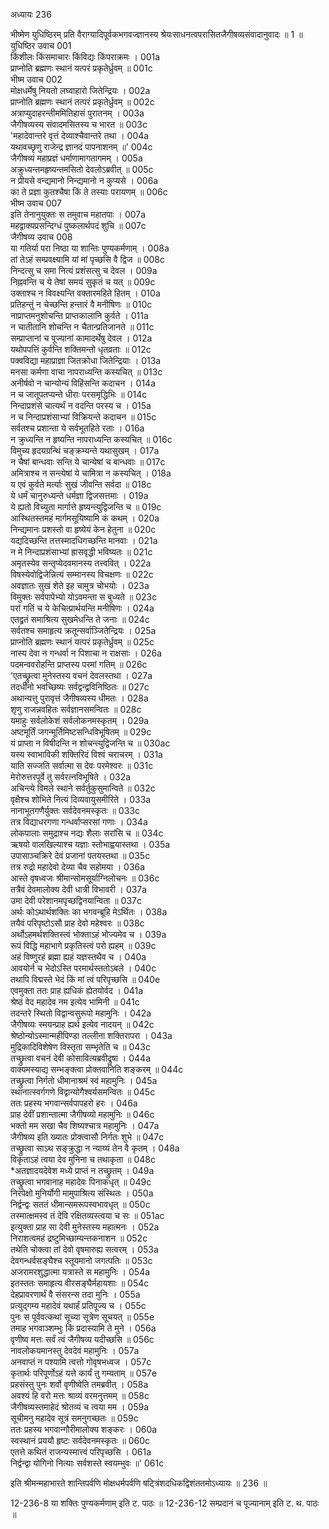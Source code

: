अध्यायः 236

भीष्मेण युधिष्ठिरम् प्रति वैराग्यादिपूर्वकभगवज्ज्ञानस्य श्रेयःसाधनत्वपरासितजैगीषव्यसंवादानुवादः ॥ 1 ॥
युधिष्ठिर उवाच 	001  
किंशीलः किंसमाचारः किंविद्यः किंपराक्रमः ।	001a  
प्राप्नोति ब्रह्मणः स्थानं यत्परं प्रकृतेर्ध्रुवम् ॥	001c  
भीष्म उवाच 	002  
मोक्षधर्मेषु नियतो लघ्वाहारो जितेन्द्रियः ।	002a  
प्राप्नोति ब्रह्मणः स्थानं तत्परं प्रकृतेर्ध्रुवम् ॥	002c  
अत्राप्युदाहरन्तीममितिहासं पुरातनम् ।	003a  
जैगीषव्यस्य संवादमसितस्य च भारत ॥	003c  
'महादेवान्तरे वृत्तं देव्याश्चैवान्तरे तथा ।	004a  
यथावच्छृणु राजेन्द्र ज्ञानदं पापनाशनम् ॥'	004c  
जैगीषव्यं महाप्रज्ञं धर्माणामागतागमम् ।	005a  
अक्रुध्यन्तमहृष्यन्तमसितो देवलोऽब्रवीत् ॥	005c  
न प्रीयसे वन्द्यमानो निन्द्यमानो न कुप्यसे ।	006a  
का ते प्रज्ञा कुतश्चैषा किं ते तस्याः परायणम् ॥	006c  
भीष्म उवाच 	007  
इति तेनानुयुक्तः स तमुवाच महातपाः ।	007a  
महद्वाक्यप्रसन्दिग्धं पुष्कलार्थपदं शुचि ॥	007c  
जैगीषव्य उवाच 	008  
या गतिर्या परा निष्ठा या शान्तिः पुण्यकर्मणाम् ।	008a  
तां तेऽहं सम्प्रवक्ष्यामि यां मां पृच्छसि वै द्विज ॥	008c  
निन्दत्सु च समा नित्यं प्रशंसत्सु च देवल ।	009a  
निह्नवन्ति च ये तेषां समयं सुकृतं च यत् ॥	009c  
उक्ताश्च न विवक्ष्यन्ति वक्तारमहिते हितम् ।	010a  
प्रतिहन्तुं न चेच्छन्ति हन्तारं वै मनीषिणः ॥	010c  
नाप्राप्तमनुशोचन्ति प्राप्तकालानि कुर्वते ।	011a  
न चातीतानि शोचन्ति न चैतान्प्रतिजानते ॥	011c  
सम्प्राप्तानां च पूज्यानां कामादर्थेषु देवल ।	012a  
यथोपपत्तिं कुर्वन्ति शक्तिमन्तो धृतव्रताः ॥	012c  
पक्वविद्या महाप्राज्ञा जितक्रोधा जितेन्द्रियाः ।	013a  
मनसा कर्मणा वाचा नापराध्यन्ति कस्यचित् ॥	013c  
अनीर्षवो न चान्योन्यं विहिंसन्ति कदाचन ।	014a  
न च जातूपतप्यन्ते धीराः परसमृद्धिभिः ॥	014c  
निन्दाप्रशंसे चात्यर्थं न वदन्ति परस्य च ।	015a  
न च निन्दाप्रशंसाभ्यां विक्रियन्ते कदाचन ॥	015c  
सर्वतश्च प्रशान्ता ये सर्वभूतहिते रताः ।	016a  
न क्रुध्यन्ति न हृष्यन्ति नापराध्यन्ति कस्यचित् ॥	016c  
विमुच्य हृदयग्रन्थिं चङ्क्रम्यन्ते यथासुखम् ।	017a  
न चैषां बान्धवाः सन्ति ये चान्येषां च बान्धवाः ॥	017c  
अमित्राश्च न सन्त्येषां ये चामित्रा न कस्यचित् ।	018a  
य एवं कुर्वते मर्त्याः सुखं जीवन्ति सर्वदा ॥	018c  
ये धर्मं चानुरुध्यन्ते धर्मज्ञा द्विजसत्तमाः ।	019a  
ये ह्यतो विच्युता मार्गात्ते हृष्यन्त्युद्विजन्ति च ॥	019c  
आस्थितस्तमहं मार्गमसूयिष्यामि कं कथम् ।	020a  
निन्द्यमानः प्रशस्तो वा हृष्येयं केन हेतुना ॥	020c  
यद्यदिच्छन्ति तत्तस्मादधिगच्छन्ति मानवाः ।	021a  
न मे निन्दाप्रशंसाभ्यां ह्रासवृद्धी भविष्यतः ॥	021c  
अमृतस्येव सन्तृप्येदवमानस्य तत्त्ववित् ।	022a  
विषस्येवोद्विजेन्नित्यं सम्मानस्य विचक्षणः ॥	022c  
अवज्ञातः सुखं शेते इह चामुत्र चोभयोः ।	023a  
विमुक्तः सर्वपापेभ्यो योऽवमन्ता स बुध्यते ॥	023c  
परां गतिं च ये केचित्प्रार्थयन्ति मनीषिणः ।	024a  
एतद्व्रतं समाश्रित्य सुखमेधन्ति ते जनाः ॥	024c  
सर्वतश्च समाहृत्य क्रतून्सर्वाञ्जितेन्द्रियः ।	025a  
प्राप्नोति ब्रह्मणः स्थानं यत्परं प्रकृतेर्ध्रुवम् ॥	025c  
नास्य देवा न गन्धर्वा न पिशाचा न राक्षसाः ।	026a  
पदमन्ववरोहन्ति प्राप्तस्य परमां गतिम् ॥	026c  
'एतच्छ्रुत्वा मुनेस्तस्य वचनं देवलस्तथा ।	027a  
तदधीनो भवच्छिष्यः सर्वद्वन्द्वविनिष्ठितः ॥	027c  
अथान्यत्तु पुरावृत्तं जैगीषव्यस्य धीमतः ।	028a  
शृणु राजन्नवहितः सर्वज्ञानसमन्वितः ॥	028c  
यमाहुः सर्वलोकेशं सर्वलोकनमस्कृतम् ।	029a  
अष्टमूर्तिं जगन्मूर्तिमिष्टसन्धिविभूषितम् ॥	029c  
यं प्राप्ता न विषीदन्ति न शोचन्त्युद्विजन्ति च ॥	030ac  
यस्य स्वाभाविकी शक्तिरिदं विश्वं चराचरम् ।	031a  
याति सज्जति सर्वात्मा स देवः परमेश्वरः ॥	031c  
मेरोरुत्तरपूर्वे तु सर्वरत्नविभूषिते ।	032a  
अचिन्त्ये विमले स्थाने सर्वर्तुकुसुमान्विते ॥	032c  
वृक्षैश्च शोभिते नित्यं दिव्यवायुसमीरिते ।	033a  
नानाभूतगणैर्युक्तः सर्वदेवनमस्कृतः ॥	033c  
तत्र विद्याधरगणा गन्धर्वाप्सरसां गणाः ।	034a  
लोकपालाः समुद्राश्च नद्यः शैलाः सरांसि च ॥	034c  
ऋषयो वालखिल्याश्च यज्ञाः स्तोभाह्वयास्तथा ।	035a  
उपासाञ्चक्रिरे देवं प्रजानां पतयस्तथा ॥	035c  
तत्र रुद्रो महादेवो देव्या चैव सहोमया ।	036a  
आस्ते वृषध्वजः श्रीमान्सोमसूर्याग्निलोचनः ॥	036c  
तत्रैवं देवमालोक्य देवी धात्री विभावरी ।	037a  
उमा देवी परेशानमपृच्छद्विनयान्विता ॥	037c  
अर्थः कोऽथार्थशक्तिः का भगवन्ब्रूहि मेऽर्थितः ।	038a  
तयैवं परिपृष्टोऽसौ प्राह देवो महेश्वरः ॥	038c  
अर्थोऽहमर्थशक्तिस्त्वं भोक्ताऽहं भोज्यमेव च ।	039a  
रूपं विद्धि महाभागे प्रकृतिस्त्वं परो ह्यहम् ॥	039c  
अहं विष्णुरहं ब्रह्मा ह्यहं यज्ञस्तथैव च ।	040a  
आवयोर्न च भेदोऽस्ति परमार्थस्ततोऽबले ।	040c  
तथापि विद्मस्ते भेदं किं मां त्वं परिपृच्छसि ॥	040e  
एवमुक्ता ततः प्राह ह्यधिकं ह्येतयोर्वद ।	041a  
श्रेष्ठं वेद महादेव नम इत्येव भामिनी ॥	041c  
तदन्तरे स्थितो विद्वान्वसुरूपो महामुनिः ।	042a  
जैगीषव्यः स्मयन्प्राह ह्यर्थ इत्येव नादयन् ॥	042c  
श्रेष्ठोन्योऽस्मान्महीपिण्डा तल्लीना शक्तिरापरा ।	043a  
मुद्रिकादिविशेषेण विस्तृता सम्भृतेति च ॥	043c  
तच्छ्रुत्वा वचनं देवी कोसावित्यब्रवीद्रुषा ।	044a  
वाक्यमस्याद्य सम्भङ्क्त्वा प्रोक्तवानिति शङ्करम् ॥	044c  
तच्छ्रुत्वा निर्गतो धीमानाश्रमं स्वं महामुनिः ।	045a  
स्थानात्स्वर्गगणे विद्वान्योगैश्वर्यसमन्वितः ॥	045c  
ततः प्रहस्य भगवान्सर्वपापहरो हरः ।	046a  
प्राह देवीं प्रशान्तात्मा जैगीषव्यो महामुनिः ॥	046c  
भक्तो मम सखा चैव शिष्यश्चात्र महामुनिः ।	047a  
जैगीषव्य इति ख्यातः प्रोक्त्वासौ निर्गतः शुभे ॥	047c  
तच्छ्रुत्वा साऽथ सङ्क्रुद्धा न न्याय्यं तेन वै कृतम् ।	048a  
विकृताऽहं त्वया देव मुनिना च तथाकृता ॥	048c  
*अतज्ञादयदेवेश मध्ये प्राप्तं न तच्छ्रुतम् ।	049a  
तच्छ्रुत्वा भगवानाह महादेवः पिनाकधृत् ॥	049c  
निरपेक्षो मुनिर्योगी मामुपाश्रित्य संस्थितः ।	050a  
निर्द्वन्द्वः सततं धीमान्समरूपस्वभावधृत् ॥	050c  
तस्मात्क्षमस्व तं देवि रक्षितव्यस्त्वया च सः ॥	051ac  
इत्युक्ता प्राह सा देवी मुनेस्तस्य महात्मनः ।	052a  
निराशत्वमहं द्रष्टुमिच्छाम्यन्तकनाशन ॥	052c  
तथेति चोक्त्वा तां देवो वृषमारुह्य सत्वरम् ।	053a  
देवगन्धर्वसङ्घैश्च स्तूयमानो जगत्पतिः ॥	053c  
अजरामरशुद्धात्मा यत्रास्ते स महामुनिः ।	054a  
इतस्ततः समाहृत्य वीरसङ्घैर्महायशाः ॥	054c  
देहप्रावरणार्थं वै संसरन्स तदा मुनिः ।	055a  
प्रत्युद्गम्य महादेवं यथार्हं प्रतिपूज्य च ।	055c  
पुनः स पूर्ववत्कथां सूच्या सूत्रेण सूचयत् ॥	055e  
तमाह भगवाञ्शम्भुः किं प्रदास्यामि ते मुने ।	056a  
वृणीष्व मत्तः सर्वं त्वं जैगीषव्य यदीच्छसि ॥	056c  
नावलोकयमानस्तु देवदेवं महामुनिः ।	057a  
अनवाप्तं न पश्यामि त्वत्तो गोवृषभध्वज ।	057c  
कृतार्थः परिपूर्णोऽहं यत्ते कार्यं तु गम्यताम् ॥	057e  
प्रहसंस्तु पुनः शर्वो वृणीष्वेति तमब्रवीत् ।	058a  
अवश्यं हि वरो मत्तः श्राव्यं वरमनुत्तमम् ॥	058c  
जैगीषव्यस्तमाहेदं श्रोतव्यं च त्वया मम ।	059a  
सूचीमनु महादेव सूत्रं समनुगच्छतः ॥	059c  
ततः प्रहस्य भगवान्गौरीमालोक्य शङ्करः ।	060a  
स्वस्थानं प्रययौ हृष्टः सर्वदेवनमस्कृतः ॥	060c  
एतत्ते कथितं राजन्यस्मात्त्वं परिपृच्छसि ।	061a  
निर्द्वन्द्वा योगिनो नित्याः सर्वशस्ते स्वयम्भुवः ॥'	061c  

इति श्रीमन्महाभारते शान्तिपर्वणि मोक्षधर्मपर्वणि षट्त्रिंशदधिकद्विशंततमोऽध्यायः ॥ 236 ॥

12-236-8 या शक्तिः पुण्यकर्मणाम् इति ट. पाठः ॥ 12-236-12 सम्प्रदानं च पूज्यानाम् इति ट. थ. पाठः ॥
